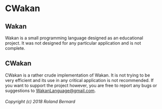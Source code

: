 CWakan
======

Wakan
-----
Wakan is a small programming language designed as an educational project.
It was not designed for any particular application and is not complete.

CWakan
------
CWakan is a rather crude implementation of Wakan. It is not trying to be very efficient and
its use in any critical application is not recommended. If you want to support the project however,
you are free to report any bugs or suggestions to WakanLanguage@gmail.com.




###### Copyright (c) 2018 Roland Bernard